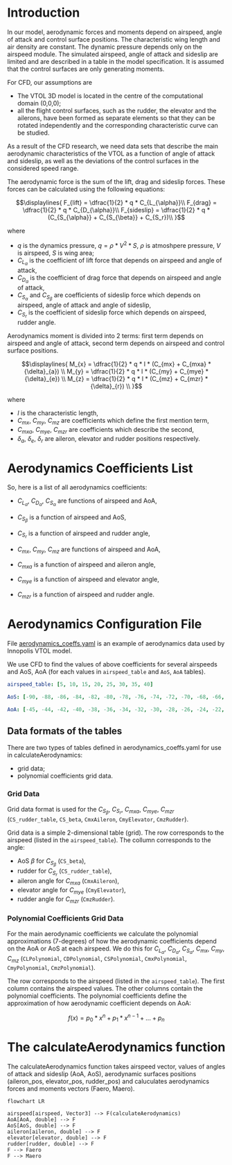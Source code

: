 # Introduction

In our model, aerodynamic forces and moments depend on airspeed, angle of attack and control surface positions. The characteristic wing length and air density are constant. The dynamic pressure depends only on the airspeed module. The simulated airspeed, angle of attack and sideslip are limited and are described in a table in the model specification. It is assumed that the control surfaces are only generating moments.

For CFD, our assumptions are
- The VTOL 3D model is located in the centre of the computational domain (0,0,0);
- all the flight control surfaces, such as the rudder, the elevator and the ailerons, have been formed as separate elements so that they can be rotated independently and the corresponding characteristic curve can be studied.

As a result of the CFD research, we need data sets that describe the main aerodynamic characteristics of the VTOL as a function of angle of attack and sideslip, as well as the deviations of the control surfaces in the considered speed range.

The aerodynamic force is the sum of the lift, drag and sideslip forces. These forces can be calculated using the following equations:

```math
\displaylines{
F_{lift} = \dfrac{1}{2} * q * C_{L_{\alpha}}\\
F_{drag} = \dfrac{1}{2} * q * C_{D_{\alpha}}\\
F_{sideslip} = \dfrac{1}{2} * q * (C_{S_{\alpha}} + C_{S_{\beta}} + C_{S_r})\\
}
```

where 
- $q$ is the dynamics pressure, $q = \rho * V^2 * S$, $\rho$ is atmoshpere pressure, $V$ is airspeed, $S$ is wing area;
- $C_{L_{\alpha}}$ is the coefficient of lift force that depends on airspeed and angle of attack, 
- $C_{D_{\alpha}}$ is the coefficient of drag force that depends on airspeed and angle of attack, 
- $C_{S_{\alpha}}$ and $C_{S_{\beta}}$ are coefficients of sideslip force which depends on airspeed, angle of attack and angle of sideslip,
- $C_{S_r}$ is the coefficient of sideslip force which depends on airspeed, rudder angle.

Aerodynamics moment is divided into 2 terms: first term depends on airspeed and angle of attack, second term depends on airspeed and control surface positions.

```math
\displaylines{
M_{x} = \dfrac{1}{2} * q * l * (C_{mx} + C_{mxa} * {\delta}_{a}) \\
M_{y} = \dfrac{1}{2} * q * l * (C_{my} + C_{mye} * {\delta}_{e}) \\
M_{z} = \dfrac{1}{2} * q * l * (C_{mz} + C_{mzr} * {\delta}_{r})  \\
}
```

where 
- $l$ is the characteristic length, 
- $C_{mx}$, $C_{my}$, $C_{mz}$ are coefficients which define the first mention term, 
- $C_{mxa}$, $C_{mye}$, $C_{mzr}$ are coefficients which describe the second, 
- $\delta_{a}$, $\delta_{e}$, $\delta_{r}$ are aileron, elevator and rudder positions respectively.

# Aerodynamics Coefficients List

So, here is a list of all aerodynamics coefficients:

- $C_{L_{\alpha}}$, $C_{D_{\alpha}}$, $C_{S_{\alpha}}$ are functions of airspeed and AoA, 

- $C_{S_{\beta}}$ is a function of airspeed and AoS,
- $C_{S_r}$ is a function of airspeed and rudder angle,

- $C_{mx}$, $C_{my}$, $C_{mz}$ are functions of airspeed and AoA, 

- $C_{mxa}$ is a function of airspeed and aileron angle, 
- $C_{mye}$ is a function of airspeed and elevator angle, 
- $C_{mzr}$ is a function of airspeed and rudder angle.


# Aerodynamics Configuration File

File [aerodynamics_coeffs.yaml](../../../config/aerodynamics_coeffs.yaml) is an example of aerodynamics data used by Innopolis VTOL model.

We use CFD to find the values of above coefficients for several airspeeds and AoS, AoA (for each values in `airspeed_table` and `AoS`, `AoA` tables).

```yaml
airspeed_table: [5, 10, 15, 20, 25, 30, 35, 40]

AoS: [-90, -88, -86, -84, -82, -80, -78, -76, -74, -72, -70, -68, -66, -64, -62, -60, -58, -56, -54, -52, -50, -48, -46, -44, -42, -40, -38, -36, -34, -32, -30, -28, -26, -24, -22, -20, -18, -16, -14, -12, -10, -8, -6, -4, -2, 2, 4, 6, 8, 10, 12, 14, 16, 18, 20, 22, 24, 26, 28, 30, 32, 34, 36, 38, 40, 42, 44, 46, 48, 50, 52, 54, 56, 58, 60, 62, 64, 66, 68, 70, 72, 74, 76, 78, 80, 82, 84, 86, 88, 90]

AoA: [-45, -44, -42, -40, -38, -36, -34, -32, -30, -28, -26, -24, -22, -20, -18, -16, -14, -12, -10, -8, -6, -4, -2, 0, 2, 4, 6, 8, 10, 12, 14, 16, 18, 20, 22, 24, 26, 28, 30, 32, 34, 36, 38, 40, 42, 44, 45]
```

## Data formats of the tables

There are two types of tables defined in aerodynamics_coeffs.yaml for use in calculateAerodynamics:
- grid data;
- polynomial coefficients grid data.

### Grid Data

Grid data format is used for the $C_{S_{\beta}}$, $C_{S_r}$, $C_{mxa}$, $C_{mye}$, $C_{mzr}$ (`CS_rudder_table`, `CS_beta`, `CmxAileron`, `CmyElevator`, `CmzRudder`).

Grid data is a simple 2-dimensional table (grid).
The row corresponds to the airspeed (listed in the `airspeed_table`). 
The collumn corresponds to the angle: 
- AoS ${\beta}$ for $C_{S_{\beta}}$ (`CS_beta`), 
- rudder for $C_{S_r}$  (`CS_rudder_table`), 
- aileron angle for $C_{mxa}$ (`CmxAileron`), 
- elevator angle for $C_{mye}$ (`CmyElevator`), 
- rudder angle for $C_{mzr}$ (`CmzRudder`).

### Polynomial Coefficients Grid Data

For the main aerodynamic coefficients we calculate the polynomial approximations (7-degrees) of how the aerodynamic coefficients depend on the AoA or AoS at each airspeed.
We do this for $C_{L_{\alpha}}$, $C_{D_{\alpha}}$, $C_{S_{\alpha}}$, $C_{mx}$, $C_{my}$, $C_{mz}$ 
(`CLPolynomial`, `CDPolynomial`, `CSPolynomial`, `CmxPolynomial`, `CmyPolynomial`, `CmzPolynomial`).

The row corresponds to the airspeed (listed in the `airspeed_table`). The first column contains the airspeed values. The other columns contain the polynomial coefficients. The polynomial coefficients define the approximation of how aerodynamic coefficient depends on AoA: 

```math
f(x) = p_0*x^n + p_1*x^{n-1} + ... + p_n
```


# The calculateAerodynamics function

The calculateAerodynamics function takes airspeed vector, values of angles of attack and sideslip (AoA, AoS), aerodynamic surfaces positions (aileron_pos, elevator_pos, rudder_pos) and caluculates aerodynamics forces and moments vectors (Faero, Maero).

```mermaid
flowchart LR

airspeed[airspeed, Vector3] --> F(calculateAerodynamics)
AoA[AoA, double] --> F
AoS[AoS, double] --> F
aileron[aileron, double] --> F
elevator[elevator, double] --> F
rudder[rudder, double] --> F
F --> Faero
F --> Maero
```
